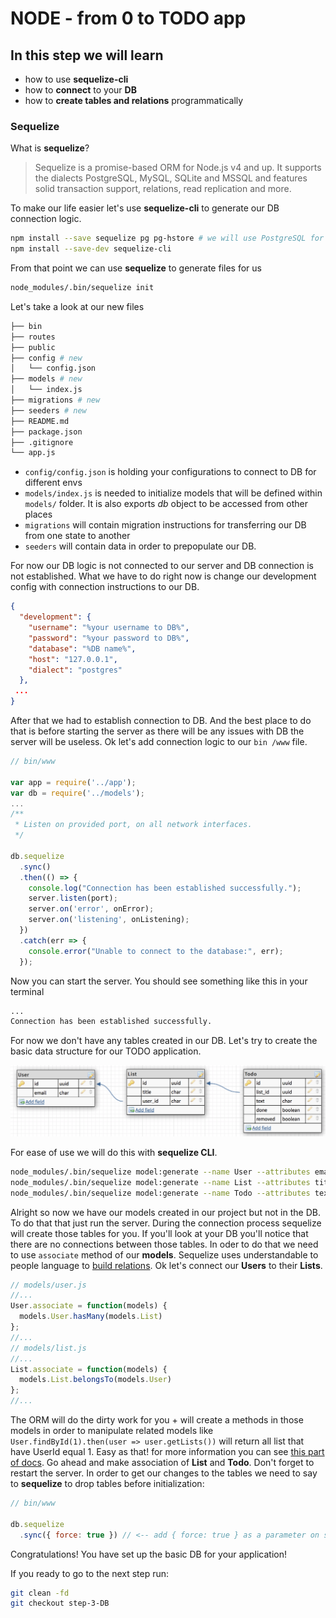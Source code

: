 # NODE - from 0 to TODO app

## In this step we will learn

- how to use **sequelize-cli**
- how to **connect** to your **DB**
- how to **create tables and relations** programmatically

### Sequelize

What is **sequelize**?

>Sequelize is a promise-based ORM for Node.js v4 and up. It supports the dialects PostgreSQL, MySQL, SQLite and MSSQL and features solid transaction support, relations, read replication and more.

To make our life easier let's use **sequelize-cli** to generate our DB connection logic.

```sh
npm install --save sequelize pg pg-hstore # we will use PostgreSQL for this tutorial but you can use any from supported one
npm install --save-dev sequelize-cli
```

From that point we can use **sequelize** to generate files for us

```sh
node_modules/.bin/sequelize init
```

Let's take a look at our new files

```sh
├── bin
├── routes
├── public
├── config # new
│   └── config.json
├── models # new
│   └── index.js
├── migrations # new
├── seeders # new
├── README.md
├── package.json
├── .gitignore
└── app.js

```
- `config/config.json` is holding your configurations to connect to DB for different envs
- `models/index.js` is needed to initialize models that will be defined within `models/` folder. It is also exports *db* object to be accessed from other places
- `migrations` will contain migration instructions for transferring our DB from one state to another
- `seeders` will contain data in order to prepopulate our DB.

For now our DB logic is not connected to our server and DB connection is not established. What we have to do right now is change our development config with connection instructions to our DB.

```json
{
  "development": {
    "username": "%your username to DB%",
    "password": "%your password to DB%",
    "database": "%DB name%",
    "host": "127.0.0.1",
    "dialect": "postgres"
  },
 ...
}
```

After that we had to establish connection to DB. And the best place to do that is before starting the server as there will be any issues with DB the server will be useless.
Ok let's add connection logic to our `bin /www` file.

```js
// bin/www

var app = require('../app');
var db = require('../models');
...
/**
 * Listen on provided port, on all network interfaces.
 */

db.sequelize
  .sync()
  .then(() => {
    console.log("Connection has been established successfully.");
    server.listen(port);
    server.on('error', onError);
    server.on('listening', onListening);
  })
  .catch(err => {
    console.error("Unable to connect to the database:", err);
  });
```

Now you can start the server. You should see something like this in your terminal

```sh
...
Connection has been established successfully.
```

For now we don't have any tables created in our DB. Let's try to create the basic data structure for our TODO application.

![DB structure](./db.png)

For ease of use we will do this with **sequelize CLI**.

```sh
node_modules/.bin/sequelize model:generate --name User --attributes email:string
node_modules/.bin/sequelize model:generate --name List --attributes title:string
node_modules/.bin/sequelize model:generate --name Todo --attributes text:string,done:boolean,removed:boolean
```

Alright so now we have our models created in our project but not in the DB. To do that that just run the server. During the connection process sequelize will create those tables for you. If you'll look at your DB you'll notice that there are no connections between those tables. In oder to do that we need to use `associate` method of our **models**. Sequelize uses understandable to people language to [build relations]. Ok let's connect our **Users** to their **Lists**.

```js
// models/user.js
//...
User.associate = function(models) {
  models.User.hasMany(models.List)
};
//...
// models/list.js
//...
List.associate = function(models) {
  models.List.belongsTo(models.User)
};
//...
```

The ORM will do the dirty work for you + will create a methods in those models in order to manipulate related models like `User.findById(1).then(user => user.getLists())` will return all list that have UserId equal 1. Easy as that! for more information you can see [this part of docs]. Go ahead and make association of **List** and **Todo**. Don't forget to restart the server. In order to get our changes to the tables we need to say to **sequelize** to drop tables before initialization:

```js
// bin/www

db.sequelize
  .sync({ force: true }) // <-- add { force: true } as a parameter on sync
```

Congratulations! You have set up the basic DB for your application!

If you ready to go to the next step run:

```sh
git clean -fd
git checkout step-3-DB
```

[build relations]: <http://docs.sequelizejs.com/class/lib/associations/base.js~Association.html>
[this part of docs]: <http://docs.sequelizejs.com/manual/tutorial/associations.html>